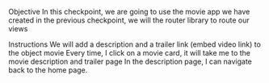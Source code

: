 Objective
In this checkpoint, we are going to use the movie app we have created in the previous checkpoint, we will the router library to route our views

Instructions
We will add a description and a trailer link (embed video link) to the object movie
Every time, I click on a movie card, it will take me to the movie description and trailer page
In the description page, I can navigate back to the home page.